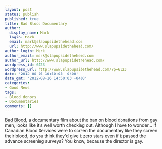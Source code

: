 ```yaml
---
layout: post
status: publish
published: true
title: Bad Blood Documentary
author:
  display_name: Mark
  login: Mark
  email: mark@slapupsidethehead.com
  url: http://www.slapupsidethehead.com/
author_login: Mark
author_email: mark@slapupsidethehead.com
author_url: http://www.slapupsidethehead.com/
wordpress_id: 6123
wordpress_url: http://www.slapupsidethehead.com/?p=6123
date: '2012-08-16 10:50:03 -0400'
date_gmt: '2012-08-16 14:50:03 -0400'
categories:
- Good News
tags:
- Blood donors
- Documentaries
comments: []
---
```

[Bad Blood](http://Facebook.com/BadBloodDoc), a documentary film about the ban on blood donations from gay men, looks like it's well worth checking out. Although I have to wonder... If Canadian Blood Services were to screen the documentary like they screen their blood, do you think they'd give it zero stars even if it passed the advance screening surveys? You know, because the director is gay.

